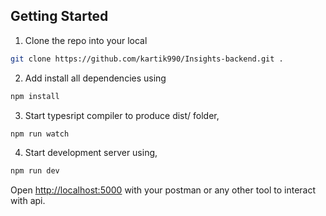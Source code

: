 
## Getting Started

1. Clone the repo into your local
```bash
git clone https://github.com/kartik990/Insights-backend.git .
```

2. Add install all dependencies using 
   
```bash
npm install
```

3. Start typesript compiler to produce dist/ folder, 
```bash
npm run watch
```

4. Start development server using, 
```bash
npm run dev
```


Open [http://localhost:5000](http://localhost:3000) with your postman or any other tool to interact with api. 

